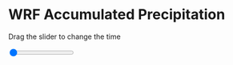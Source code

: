 <h1>WRF Accumulated Precipitation</h1>
<p>Drag the slider to change the time</p>

<div class="slidecontainer">
<input oninput='setImage(this)' class="slider" type="range" min="0" max="49" value="0" step="1" />
<img id='img'/>
</div>

<script>
var img = document.getElementById('img');
var img_array = ['/assets/images/wrf/r_wrfout_d01_2020-04-13_12:00:00.png',
'/assets/images/wrf/r_wrfout_d01_2020-04-13_13:00:00.png',
'/assets/images/wrf/r_wrfout_d01_2020-04-13_14:00:00.png',
'/assets/images/wrf/r_wrfout_d01_2020-04-13_15:00:00.png',
'/assets/images/wrf/r_wrfout_d01_2020-04-13_16:00:00.png',
'/assets/images/wrf/r_wrfout_d01_2020-04-13_17:00:00.png',
'/assets/images/wrf/r_wrfout_d01_2020-04-13_18:00:00.png',
'/assets/images/wrf/r_wrfout_d01_2020-04-13_19:00:00.png',
'/assets/images/wrf/r_wrfout_d01_2020-04-13_20:00:00.png',
'/assets/images/wrf/r_wrfout_d01_2020-04-13_21:00:00.png',
'/assets/images/wrf/r_wrfout_d01_2020-04-13_22:00:00.png',
'/assets/images/wrf/r_wrfout_d01_2020-04-13_23:00:00.png',
'/assets/images/wrf/r_wrfout_d01_2020-04-14_00:00:00.png',
'/assets/images/wrf/r_wrfout_d01_2020-04-14_01:00:00.png',
'/assets/images/wrf/r_wrfout_d01_2020-04-14_02:00:00.png',
'/assets/images/wrf/r_wrfout_d01_2020-04-14_03:00:00.png',
'/assets/images/wrf/r_wrfout_d01_2020-04-14_04:00:00.png',
'/assets/images/wrf/r_wrfout_d01_2020-04-14_05:00:00.png',
'/assets/images/wrf/r_wrfout_d01_2020-04-14_06:00:00.png',
'/assets/images/wrf/r_wrfout_d01_2020-04-14_07:00:00.png',
'/assets/images/wrf/r_wrfout_d01_2020-04-14_08:00:00.png',
'/assets/images/wrf/r_wrfout_d01_2020-04-14_09:00:00.png',
'/assets/images/wrf/r_wrfout_d01_2020-04-14_10:00:00.png',
'/assets/images/wrf/r_wrfout_d01_2020-04-14_11:00:00.png',
'/assets/images/wrf/r_wrfout_d01_2020-04-14_12:00:00.png',
'/assets/images/wrf/r_wrfout_d01_2020-04-14_13:00:00.png',
'/assets/images/wrf/r_wrfout_d01_2020-04-14_14:00:00.png',
'/assets/images/wrf/r_wrfout_d01_2020-04-14_15:00:00.png',
'/assets/images/wrf/r_wrfout_d01_2020-04-14_16:00:00.png',
'/assets/images/wrf/r_wrfout_d01_2020-04-14_17:00:00.png',
'/assets/images/wrf/r_wrfout_d01_2020-04-14_18:00:00.png',
'/assets/images/wrf/r_wrfout_d01_2020-04-14_19:00:00.png',
'/assets/images/wrf/r_wrfout_d01_2020-04-14_20:00:00.png',
'/assets/images/wrf/r_wrfout_d01_2020-04-14_21:00:00.png',
'/assets/images/wrf/r_wrfout_d01_2020-04-14_22:00:00.png',
'/assets/images/wrf/r_wrfout_d01_2020-04-14_23:00:00.png',
'/assets/images/wrf/r_wrfout_d01_2020-04-15_00:00:00.png',
'/assets/images/wrf/r_wrfout_d01_2020-04-15_01:00:00.png',
'/assets/images/wrf/r_wrfout_d01_2020-04-15_02:00:00.png',
'/assets/images/wrf/r_wrfout_d01_2020-04-15_03:00:00.png',
'/assets/images/wrf/r_wrfout_d01_2020-04-15_04:00:00.png',
'/assets/images/wrf/r_wrfout_d01_2020-04-15_05:00:00.png',
'/assets/images/wrf/r_wrfout_d01_2020-04-15_06:00:00.png',
'/assets/images/wrf/r_wrfout_d01_2020-04-15_07:00:00.png',
'/assets/images/wrf/r_wrfout_d01_2020-04-15_08:00:00.png',
'/assets/images/wrf/r_wrfout_d01_2020-04-15_09:00:00.png',
'/assets/images/wrf/r_wrfout_d01_2020-04-15_10:00:00.png',
'/assets/images/wrf/r_wrfout_d01_2020-04-15_11:00:00.png',
'/assets/images/wrf/r_wrfout_d01_2020-04-15_12:00:00.png',];
function setImage(obj)
{
        var value = obj.value;
        img.src = img_array[value];

}
</script>
